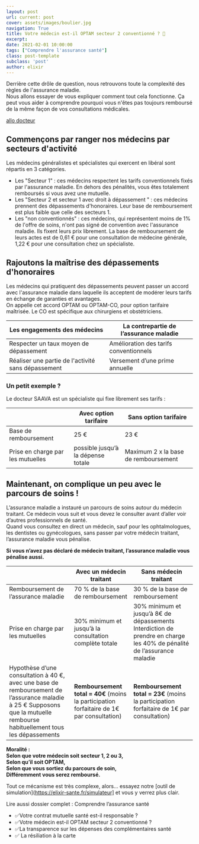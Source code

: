 ```yaml
---
layout: post
url: current: post
cover: assets/images/boulier.jpg
navigation: True
title: Votre médecin est-il OPTAM secteur 2 conventionné ? 👀
excerpt: 
date: 2021-02-01 10:00:00
tags: ["Comprendre l'assurance santé"]
class: post-template
subclass: 'post'
author: elixir
---
```


Derrière cette drôle de question, nous retrouvons toute la complexité des règles de l'assurance maladie.  
Nous allons essayer de vous expliquer comment tout cela fonctionne. Ça peut vous aider à comprendre pourquoi vous n'êtes pas toujours remboursé de la même façon de vos consultations médicales.

 
[allo docteur](https://live.staticflickr.com/274/19178829096_1305f8b634_b.jpg)
## Commençons par ranger nos médecins par secteurs d'activité
Les médecins généralistes et spécialistes qui exercent en libéral sont répartis en 3 catégories.  
-	Les "Secteur 1" : ces médecins respectent les tarifs conventionnels fixés par l'assurance maladie. En dehors des pénalités, vous êtes totalement remboursés si vous avez une mutuelle.
-	Les "Secteur 2 et secteur 1 avec droit à dépassement " : ces médecins prennent des dépassements d'honoraires. Leur base de remboursement est plus faible que celle des secteurs 1. 
-	Les "non conventionnés" : ces médecins, qui représentent moins de 1% de l'offre de soins, n'ont pas signé de convention avec l'assurance maladie. Ils fixent leurs prix librement. La base de remboursement de leurs actes est de 0,61 € pour une consultation de médecine générale, 1,22 € pour une consultation chez un spécialiste.
## Rajoutons la maîtrise des dépassements  d'honoraires
Les médecins qui pratiquent des dépassements peuvent passer un accord avec l'assurance maladie dans laquelle ils acceptent de modérer leurs tarifs en échange de garanties et avantages.  
On appelle cet accord OPTAM ou OPTAM-CO, pour option tarifaire maîtrisée. Le CO est spécifique aux chirurgiens et obstétriciens. 

| Les engagements des médecins | La contrepartie de l’assurance maladie |
| -------------------------------------------|----------------------------------------------------|
| Respecter un taux moyen de dépassement | Amélioration des tarifs conventionnels |
| Réaliser une partie de l'activité sans dépassement | Versement d’une prime annuelle|

### Un petit exemple ?
Le docteur SAAVA est un spécialiste qui fixe librement ses tarifs : 

| | Avec option tarifaire | Sans option tarifaire |
|------------------|---------------|-----------------| 
|Base de remboursement | 25 € | 23 € |
| Prise en charge par les mutuelles | possible jusqu’à la dépense totale | Maximum 2 x la base de remboursement |

## Maintenant, on complique un peu avec le parcours de soins !

L’assurance maladie a instauré un parcours de soins autour du médecin traitant. Ce médecin vous suit et vous devez le consulter avant d’aller voir d’autres professionnels de santé.   
Quand vous consultez en direct un médecin, sauf pour les ophtalmologues, les dentistes ou gynécologues, sans passer par votre médecin traitant, l’assurance maladie vous pénalise.

**Si vous n’avez pas déclaré de médecin traitant, l’assurance maladie vous pénalise aussi.**

| | Avec un médecin traitant | Sans médecin traitant |
|------------------|---------------|-----------------| 
| Remboursement de l’assurance maladie | 70 % de la base de remboursement | 30 % de la base de remboursement |
| Prise en charge par les mutuelles | 30% minimum et jusqu’à la consultation complète totale | 30% minimum et jusqu’à 8€ de dépassements  Interdiction de prendre en charge les 40% de pénalité de l’assurance maladie |
| Hypothèse d’une consultation à 40 €, avec une base de remboursement de l’assurance maladie à 25 €    Supposons que la mutuelle rembourse habituellement tous les dépassements | **Remboursement total = 40€**  (moins la participation forfaitaire de 1€ par consultation)| **Remboursement total = 23€**  (moins la participation forfaitaire de 1€ par consultation)|

**Moralité :  
Selon que votre médecin soit secteur 1, 2 ou 3,  
Selon qu’il soit OPTAM,  
Selon que vous sortiez du parcours de soin,  
Différemment vous serez remboursé.**

Tout ce mécanisme est très complexe, alors… essayez notre [outil de simulation](https://elixir-sante.fr/simulateur] et vous y verrez plus clair.
 
Lire aussi dossier complet : Comprendre l’assurance santé  
- ✅Votre contrat mutuelle santé est-il responsable ?  
- ✅Votre médecin est-il OPTAM secteur 2 conventionné ?   
- ✅La transparence sur les dépenses des complémentaires santé  
- ✅ La résiliation à la carte  
